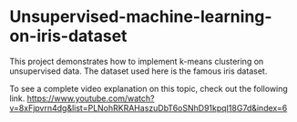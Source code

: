 # Unsupervised-machine-learning-on-iris-dataset
This project demonstrates how to implement k-means clustering on unsupervised data. 
The dataset used here is the famous iris dataset. 

To see a complete video explanation on this topic, check out the following link.
https://www.youtube.com/watch?v=8xFjpvrn4dg&list=PLNohRKRAHaszuDbT6oSNhD91kpqI18G7d&index=6
